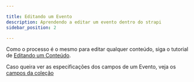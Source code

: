 ```yaml
---

title: Editando um Evento
description: Aprendendo a editar um evento dentro do strapi
sidebar_position: 2

---
```


Como o processo é o mesmo para editar qualquer conteúdo, siga o tutorial de [Editando um Conteúdo](/docs/usuario/strapi/iniciando-gerenciamento#editando-um-conteúdo).

Caso queira ver as especificações dos campos de um Evento, veja os [campos da coleção](/docs/usuario/strapi/eventos/criar#campos)
